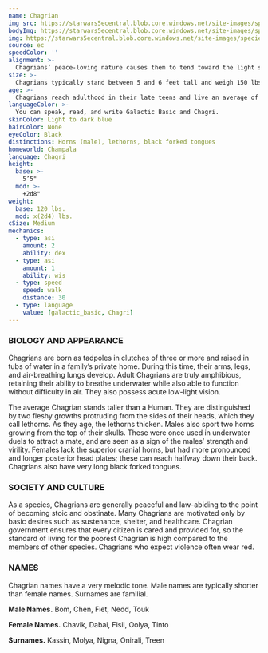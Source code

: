 ```yaml
---
name: Chagrian
img src: https://starwars5ecentral.blob.core.windows.net/site-images/species/species_chagrian.png
bodyImg: https://starwars5ecentral.blob.core.windows.net/site-images/species/species_chagrian.png
img: https://starwars5ecentral.blob.core.windows.net/site-images/species/species_chagrian.png
source: ec
speedColor: ''
alignment: >-
  Chagrians’ peace-loving nature causes them to tend toward the light side, though there are exceptions.
size: >-
  Chagrians typically stand between 5 and 6 feet tall and weigh 150 lbs. Regardless of your position in that range, your size is Medium.
age: >-
  Chagrians reach adulthood in their late teens and live an average of 75 years.
languageColor: >-
  You can speak, read, and write Galactic Basic and Chagri. 
skinColor: Light to dark blue
hairColor: None
eyeColor: Black
distinctions: Horns (male), lethorns, black forked tongues
homeworld: Champala
language: Chagri
height:
  base: >-
    5’5"
  mod: >-
    +2d8"
weight:
  base: 120 lbs.
  mod: x(2d4) lbs.
cSize: Medium
mechanics:
  - type: asi
    amount: 2
    ability: dex
  - type: asi
    amount: 1
    ability: wis
  - type: speed
    speed: walk
    distance: 30
  - type: language
    value: [galactic_basic, Chagri]
---
```

### BIOLOGY AND APPEARANCE
Chagrians are born as tadpoles in clutches of three or more and raised in tubs of water in a family’s private home. During this time, their arms, legs, and air-breathing lungs develop. Adult Chagrians are truly amphibious, retaining their ability to breathe underwater while also able to function without difficulty in air. They also possess acute low-light vision.

The average Chagrian stands taller than a Human. They are distinguished by two fleshy growths protruding from the sides of their heads, which they call lethorns. As they age, the lethorns thicken. Males also sport two horns growing from the top of their skulls. These were once used in underwater duels to attract a mate, and are seen as a sign of the males’ strength and virility. Females lack the superior cranial horns, but had more pronounced and longer posterior head plates; these can reach halfway down their back. Chagrians also have very long black forked tongues.

### SOCIETY AND CULTURE
As a species, Chagrians are generally peaceful and law-abiding to the point of becoming stoic and obstinate. Many Chagrians are motivated only by basic desires such as sustenance, shelter, and healthcare. Chagrian government ensures that every citizen is cared and provided for, so the standard of living for the poorest Chagrian is high compared to the members of other species. Chagrians who expect violence often wear red.

### NAMES
Chagrian names have a very melodic tone. Male names are typically shorter than female names. Surnames are familial.

__Male Names.__ Bom, Chen, Fiet, Nedd, Touk

__Female Names.__ Chavik, Dabai, Fisil, Oolya, Tinto

__Surnames.__ Kassin, Molya, Nigna, Onirali, Treen



    